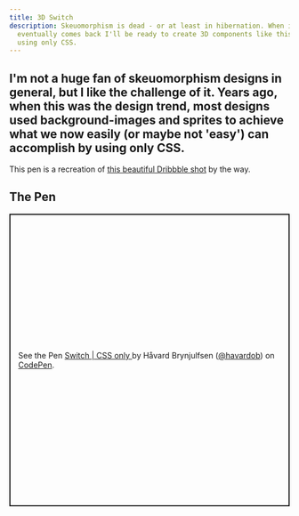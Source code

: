 ```yaml
---
title: 3D Switch
description: Skeuomorphism is dead - or at least in hibernation. When it
  eventually comes back I'll be ready to create 3D components like this one
  using only CSS.
---
```

## I'm not a huge fan of skeuomorphism designs in general, but I like the challenge of it. Years ago, when this was the design trend, most designs used background-images and sprites to achieve what we now easily (or maybe not 'easy') can accomplish by using only CSS. 

This pen is a recreation of [this beautiful Dribbble shot](https://dribbble.com/shots/299416-Simple-Switch) by the way. 

## The Pen

<p class="codepen" data-height="526" data-theme-id="dark" data-default-tab="result" data-user="havardob" data-slug-hash="EKMZbG" style="height: 526px; box-sizing: border-box; display: flex; align-items: center; justify-content: center; border: 2px solid; margin: 1em 0; padding: 1em;" data-pen-title="Switch | CSS only ">
  <span>See the Pen <a href="https://codepen.io/havardob/pen/EKMZbG">
  Switch | CSS only </a> by Håvard Brynjulfsen (<a href="https://codepen.io/havardob">@havardob</a>)
  on <a href="https://codepen.io">CodePen</a>.</span>
</p>
<script async src="https://cpwebassets.codepen.io/assets/embed/ei.js"></script>